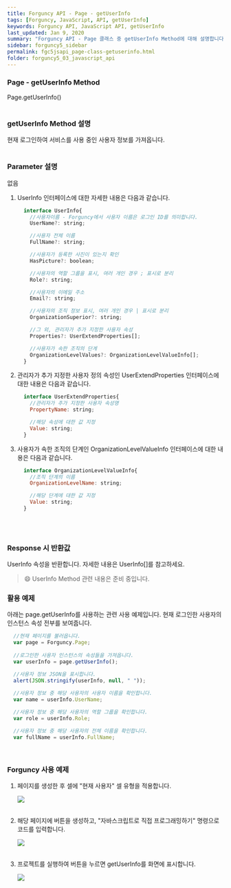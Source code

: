 ```yaml
---
title: Forguncy API - Page - getUserInfo
tags: [Forguncy, JavaScript, API, getUserInfo]
keywords: Forguncy API, JavaScript API, getUserInfo
last_updated: Jan 9, 2020
summary: "Forguncy API - Page 클래스 중 getUserInfo Method에 대해 설명합니다."
sidebar: forguncy5_sidebar
permalink: fgc5jsapi_page-class-getuserinfo.html
folder: forguncy5_03_javascript_api
---
```


### Page - getUserInfo Method
Page.getUserInfo()
<br /><br />

### getUserInfo Method 설명
현재 로그인하여 서비스를 사용 중인 사용자 정보를 가져옵니다.
<br /><br />

### Parameter 설명
없음

1. UserInfo 인터페이스에 대한 자세한 내용은 다음과 같습니다.

    ~~~javascript
      interface UserInfo{
        //사용자이름 - Forguncy에서 사용자 이름은 로그인 ID를 의미합니다.
        UserName?: string;

        //사용자 전체 이름
        FullName?: string;

        //사용자가 등록한 사진이 있는지 확인
        HasPicture?: boolean;

        //사용자의 역할 그룹을 표시, 여러 개인 경우 ; 표시로 분리
        Role?: string;

        //사용자의 이메일 주소
        Email?: string;

        //사용자의 조직 정보 표시, 여러 개인 경우 | 표시로 분리
        OrganizationSuperior?: string;

        //그 외, 관리자가 추가 지정한 사용자 속성
        Properties?: UserExtendProperties[];

        //사용자가 속한 조직의 단계
        OrganizationLevelValues?: OrganizationLevelValueInfo[];
      }
    ~~~

2. 관리자가 추가 지정한 사용자 정의 속성인 UserExtendProperties 인터페이스에 대한 내용은 다음과 같습니다.

    ~~~javascript
      interface UserExtendProperties{
        //관리자가 추가 지정한 사용자 속성명
        PropertyName: string;

        //해당 속성에 대한 값 지정
        Value: string;
      }
    ~~~

3. 사용자가 속한 조직의 단계인 OrganizationLevelValueInfo 인터페이스에 대한 내용은 다음과 같습니다.

    ~~~javascript
      interface OrganizationLevelValueInfo{
        //조직 단계의 이름
        OrganizationLevelName: string;

        //해당 단계에 대한 값 지정
        Value: string;
      }
    ~~~

<br /><br />

### Response 시 반환값
UserInfo 속성을 반환합니다. 자세한 내용은 UserInfo[]를 참고하세요.

> 😄 UserInfo Method 관련 내용은 준비 중입니다.

<!-- <br /><br /> 위 memo를 삭제할 때 comment 제거 -->

### 활용 예제
아래는 page.getUserInfo를 사용하는 관련 사용 예제입니다. 현재 로그인한 사용자의 인스턴스 속성 전부를 보여줍니다.
<br />

~~~javascript
  //현재 페이지를 불러옵니다.
  var page = Forguncy.Page;
  
  //로그인한 사용자 인스턴스의 속성들을 가져옵니다.
  var userInfo = page.getUserInfo();

  //사용자 정보 JSON을 표시합니다.
  alert(JSON.stringify(userInfo, null, " "));
  
  //사용자 정보 중 해당 사용자의 사용자 이름을 확인합니다.
  var name = userInfo.UserName;

  //사용자 정보 중 해당 사용자의 역할 그룹을 확인합니다.
  var role = userInfo.Role;

  //사용자 정보 중 해당 사용자의 전체 이름을 확인합니다.
  var fullName = userInfo.FullName;
~~~

<br />

### Forguncy 사용 예제

1. 페이지를 생성한 후 셀에 "현재 사용자" 셀 유형을 적용합니다.

    ![]({{site.url}}/images/forguncy5/ex-ss_page-getuserinfo01.png)
    <br /><br />

2. 해당 페이지에 버튼을 생성하고, "자바스크립트로 직접 프로그래밍하기" 명령으로 코드를 입력합니다.

    ![]({{site.url}}/images/forguncy5/ex-ss_page-getuserinfo02.png)
    <br /><br />

3. 프로젝트를 실행하여 버튼을 누르면 getUserInfo를 화면에 표시합니다.

    ![]({{site.url}}/images/forguncy5/ex-ss_page-getuserinfo03.gif)
        
<br /><br />
